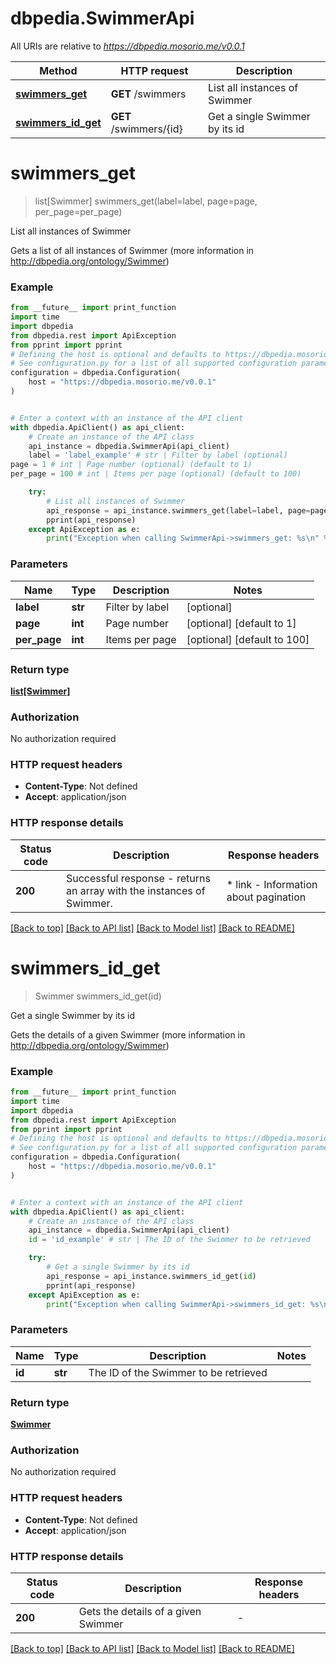 # dbpedia.SwimmerApi

All URIs are relative to *https://dbpedia.mosorio.me/v0.0.1*

Method | HTTP request | Description
------------- | ------------- | -------------
[**swimmers_get**](SwimmerApi.md#swimmers_get) | **GET** /swimmers | List all instances of Swimmer
[**swimmers_id_get**](SwimmerApi.md#swimmers_id_get) | **GET** /swimmers/{id} | Get a single Swimmer by its id


# **swimmers_get**
> list[Swimmer] swimmers_get(label=label, page=page, per_page=per_page)

List all instances of Swimmer

Gets a list of all instances of Swimmer (more information in http://dbpedia.org/ontology/Swimmer)

### Example

```python
from __future__ import print_function
import time
import dbpedia
from dbpedia.rest import ApiException
from pprint import pprint
# Defining the host is optional and defaults to https://dbpedia.mosorio.me/v0.0.1
# See configuration.py for a list of all supported configuration parameters.
configuration = dbpedia.Configuration(
    host = "https://dbpedia.mosorio.me/v0.0.1"
)


# Enter a context with an instance of the API client
with dbpedia.ApiClient() as api_client:
    # Create an instance of the API class
    api_instance = dbpedia.SwimmerApi(api_client)
    label = 'label_example' # str | Filter by label (optional)
page = 1 # int | Page number (optional) (default to 1)
per_page = 100 # int | Items per page (optional) (default to 100)

    try:
        # List all instances of Swimmer
        api_response = api_instance.swimmers_get(label=label, page=page, per_page=per_page)
        pprint(api_response)
    except ApiException as e:
        print("Exception when calling SwimmerApi->swimmers_get: %s\n" % e)
```

### Parameters

Name | Type | Description  | Notes
------------- | ------------- | ------------- | -------------
 **label** | **str**| Filter by label | [optional] 
 **page** | **int**| Page number | [optional] [default to 1]
 **per_page** | **int**| Items per page | [optional] [default to 100]

### Return type

[**list[Swimmer]**](Swimmer.md)

### Authorization

No authorization required

### HTTP request headers

 - **Content-Type**: Not defined
 - **Accept**: application/json

### HTTP response details
| Status code | Description | Response headers |
|-------------|-------------|------------------|
**200** | Successful response - returns an array with the instances of Swimmer. |  * link - Information about pagination <br>  |

[[Back to top]](#) [[Back to API list]](../README.md#documentation-for-api-endpoints) [[Back to Model list]](../README.md#documentation-for-models) [[Back to README]](../README.md)

# **swimmers_id_get**
> Swimmer swimmers_id_get(id)

Get a single Swimmer by its id

Gets the details of a given Swimmer (more information in http://dbpedia.org/ontology/Swimmer)

### Example

```python
from __future__ import print_function
import time
import dbpedia
from dbpedia.rest import ApiException
from pprint import pprint
# Defining the host is optional and defaults to https://dbpedia.mosorio.me/v0.0.1
# See configuration.py for a list of all supported configuration parameters.
configuration = dbpedia.Configuration(
    host = "https://dbpedia.mosorio.me/v0.0.1"
)


# Enter a context with an instance of the API client
with dbpedia.ApiClient() as api_client:
    # Create an instance of the API class
    api_instance = dbpedia.SwimmerApi(api_client)
    id = 'id_example' # str | The ID of the Swimmer to be retrieved

    try:
        # Get a single Swimmer by its id
        api_response = api_instance.swimmers_id_get(id)
        pprint(api_response)
    except ApiException as e:
        print("Exception when calling SwimmerApi->swimmers_id_get: %s\n" % e)
```

### Parameters

Name | Type | Description  | Notes
------------- | ------------- | ------------- | -------------
 **id** | **str**| The ID of the Swimmer to be retrieved | 

### Return type

[**Swimmer**](Swimmer.md)

### Authorization

No authorization required

### HTTP request headers

 - **Content-Type**: Not defined
 - **Accept**: application/json

### HTTP response details
| Status code | Description | Response headers |
|-------------|-------------|------------------|
**200** | Gets the details of a given Swimmer |  -  |

[[Back to top]](#) [[Back to API list]](../README.md#documentation-for-api-endpoints) [[Back to Model list]](../README.md#documentation-for-models) [[Back to README]](../README.md)

